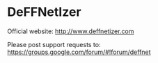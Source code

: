 DeFFNetIzer
===========
Official website: http://www.deffnetizer.com

Please post support requests to: https://groups.google.com/forum/#!forum/deffnet
